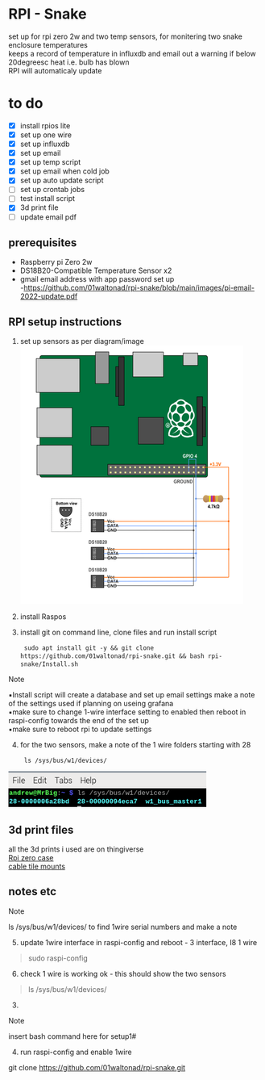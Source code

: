 # RPI - Snake

set up for rpi zero 2w and two temp sensors, for monitering two snake enclosure temperatures  
keeps a record of temperature in influxdb and email out a warning if below 20degreesc heat i.e. bulb has blown  
RPI will automaticaly update

# to do
- [x] install rpios lite
- [x] set up one wire
- [x] set up influxdb
- [x] set up email
- [x] set up temp script
- [x] set up email when cold job
- [x] set up auto update script
- [ ] set up crontab jobs
- [ ] test install script
- [x] 3d print file
- [ ] update email pdf

## prerequisites
- Raspberry pi Zero 2w
- DS18B20-Compatible Temperature Sensor x2
- gmail email address with app password set up  
        -https://github.com/01waltonad/rpi-snake/blob/main/images/pi-email-2022-update.pdf 


## RPI setup instructions
1) set up sensors as per diagram/image  
![One wire wireing diagram](images/One_wire_wireing_diagram.png)
2) install Raspos
3) install git on command line, clone files and run install script
    
        sudo apt install git -y && git clone https://github.com/01waltonad/rpi-snake.git && bash rpi-snake/Install.sh
       
> [!NOTE]
> ▪️Install script will create a database and set up email settings make a note of the settings used if planning on useing grafana  
> ▪️make sure to change 1-wire interface setting to enabled then reboot in raspi-config towards the end of the set up   
> ▪️make sure to reboot rpi to update settings

4) for the two sensors, make a note of the 1 wire folders starting with 28
   
        ls /sys/bus/w1/devices/
![One wire folders](images/one_wire_folders.png)





## 3d print files
all the 3d prints i used are on thingiverse  
[Rpi zero case](https://www.thingiverse.com/thing:2823027)  
[cable tile mounts](https://www.thingiverse.com/thing:5180246)


## notes etc
> [!NOTE]
> ls /sys/bus/w1/devices/ to find 1wire serial numbers and make a note




5) update 1wire interface in raspi-config and reboot - 3 interface, I8 1 wire
> sudo raspi-config
6) check 1 wire is working ok - this should show the two sensors
> ls /sys/bus/w1/devices/





3) 
> [!NOTE]
> insert bash command here for setup1#
4) run raspi-config and enable 1wire

git clone https://github.com/01waltonad/rpi-snake.git


